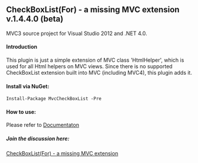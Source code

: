 
## CheckBoxList(For) - a missing MVC extension v.1.4.4.0 (beta)

MVC3 source project for Visual Studio 2012 and .NET 4.0.

#### Introduction

This plugin is just a simple extension of MVC class 'HtmlHelper',
which is used for all Html helpers on MVC views. Since there is
no supported CheckBoxList extension built into MVC (including MVC4),
this plugin adds it.

#### Install via NuGet:

    Install-Package MvcCheckBoxList -Pre
    
#### How to use:

Please refer to [Documentaton](http://mvccbl.azurewebsites.net/Home/Documentation)

##### Join the discussion here:

[CheckBoxList(For) - a missing MVC extension](http://www.codeproject.com/Articles/292050/CheckBoxList-For-a-missing-MVC-extension)